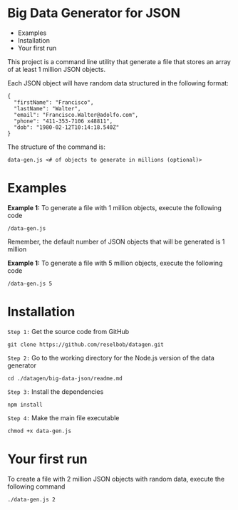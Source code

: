 # Big Data Generator for JSON

* Examples
* Installation
* Your first run

This project is a command line utility that generate a file that stores an array of at least 1 million JSON objects.

Each JSON object will have random data structured in the following format:

```
{
  "firstName": "Francisco",
  "lastName": "Walter",
  "email": "Francisco.Walter@adolfo.com",
  "phone": "411-353-7106 x48811",
  "dob": "1980-02-12T10:14:18.540Z"
}
```

The structure of the command is:

```
data-gen.js <# of objects to generate in millions (optional)>
```

# Examples

**Example 1:** To generate a file with 1 million objects, execute the following code

```
/data-gen.js
```

Remember, the default number of JSON objects that will be generated is 1 million

**Example 1:** To generate a file with 5 million objects, execute the following code

```
/data-gen.js 5
```

# Installation

`Step 1:` Get the source code from GitHub

```
git clone https://github.com/reselbob/datagen.git
```

`Step 2:` Go to the working directory for the Node.js version of the data generator

```
cd ./datagen/big-data-json/readme.md
```

`Step 3:`  Install the dependencies

```
npm install
```

`Step 4:`  Make the main file executable

```
chmod +x data-gen.js 
```

# Your first run

To create a file with 2 million JSON objects with random data, execute the following command

```
./data-gen.js 2
```


